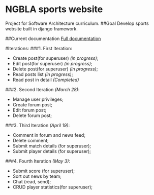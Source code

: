 # NGBLA sports website

Project for Software Architecture curriculum.
##Goal
Develop sports website built in django framework.

##Current documentation
[Full documentation](https://github.com/malukasrokas/sports-site/blob/master/docs/documentation.pdf)

#Iterations:
###1. First Iteration:
* Create post(for superuser) *(in progress)*;
* Edit post(for superuser) *(in progress)*;
* Delete post(for superuser) *(in progress)*;
* Read posts list *(in progress)*;
* Read post in detail *(Completed)*

###2. Second Iteration *(March 28)*:
* Manage user privileges;
* Create forum post;
* Edit forum post;
* Delete forum post;

###3. Third Iteration *(April 19)*:
* Comment in forum and news feed;
* Delete comment;
* Submit match details (for superuser);
* Submit player details (for superuser);

###4. Fourth Iteration *(May 3)*:
* Submit score (for superuser);
* Sort out news by team;
* Chat (read, send);
* CRUD player statistics(for superuser);
